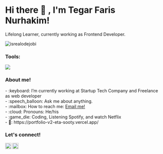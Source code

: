 # <summary><strong>Hi there :wave: , I'm Tegar Faris Nurhakim!</strong></summary>
Lifelong Learner, currently working as Frontend Developer.
<p align="left"> <img src="https://komarev.com/ghpvc/?username=goonesmile&label=Profile%20views&color=0e75b6&style=flat" alt="isrealodejobi" />
</p>

### <summary><strong>Tools:</strong></summary>
<p>
    <img src="https://img.shields.io/badge/Text%20Editor-Visual%20Studio%20Code-blue?&logo=visual%20studio%20code&logoColor=blue" />
</p>

### <summary><strong>About me!</strong></summary>
<p>
    - :keyboard: I’m currently working at Startup Tech Company and Freelance as web developer </br>
    - :speech_balloon: Ask me about anything.</br>
    - :mailbox: How to reach me: <a href="mailto:tegarfarisn@gmail.com">Email me!</a>  </br>
    - :cloud: Pronouns: He/his </br>
    - :game_die: Coding, Listening Spotify, and watch Netflix </br>
    - 📰: https://portfolio-v2-eta-sooty.vercel.app/
<p>


 
### <summary><strong>Let's connect!</strong></summary>
<a href="https://www.linkedin.com/in/tegarfarisn/">
  <img align="left" alt="Goo's linkedin" width="20px" src="https://simpleicons.now.sh/linkedin/495f7e" />
</a>
<a href="https://www.instagram.com/tegarfarisn.tsx/">
  <img align="left" alt="Goo's Instagram" width="20px" src="https://simpleicons.now.sh/instagram/495f7e" />
</a>

